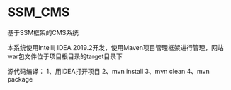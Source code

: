 # SSM_CMS
基于SSM框架的CMS系统

本系统使用Intellij IDEA 2019.2开发，使用Maven项目管理框架进行管理，网站war包文件位于项目根目录的target目录下

源代码编译：
    1、用IDEA打开项目
    2、mvn install
    3、mvn clean
    4、mvn package
